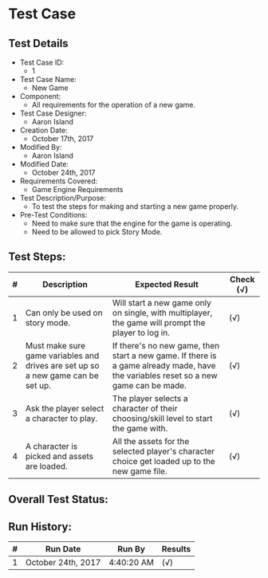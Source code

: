 # Test Case 

## Test Details

* Test Case ID:
  * 1
* Test Case Name:
  * New Game
* Component: 
  * All requirements for the operation of a new game.
* Test Case Designer:
  * Aaron Island
* Creation Date:
  * October 17th, 2017
* Modified By:
  * Aaron Island
* Modified Date:
  * October 24th, 2017
* Requirements Covered:
  * Game Engine Requirements
* Test Description/Purpose:
  * To test the steps for making and starting a new game properly. 
* Pre-Test Conditions:
  * Need to make sure that the engine for the game is operating.
  * Need to be allowed to pick Story Mode.
  
## Test Steps: 
| # | Description | Expected Result | Check (√) |
| --- | --- | --- | --- |
| 1 | Can only be used on story mode. | Will start a new game only on single, with multiplayer, the game will prompt the player to log in. | (√) |			
| 2 | Must make sure game variables and drives are set up so a new game can be set up. | If there's no new game, then start a new game. If there is a game already made, have the variables reset so a new game can be made. | (√) |			
| 3 | Ask the player select a character to play. | The player selects a character of their choosing/skill level to start the game with. | (√) |			
| 4 | A character is picked and assets are loaded. | All the assets for the selected player's character choice get loaded up to the new game file. | (√) |			
			

## Overall Test Status:



## Run History:
| # |	Run Date |	Run By |	Results |
| --- | --- | --- | --- |
| 1 | October 24th, 2017 | 4:40:20 AM | (√) |			
		
